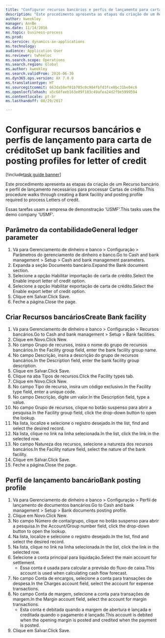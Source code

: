 ```yaml
--- 
title: "Configurar recursos bancários e perfis de lançamento para carta de crédito"
description: "Este procedimento apresenta as etapas da criação de um Recurso bancário e perfil de lançamento necessários para processar Cartas de crédito."
author: kweekley
manager: AnnBe
ms.date: 11/14/2016
ms.topic: business-process
ms.prod: 
ms.service: dynamics-ax-applications
ms.technology: 
audience: Application User
ms.reviewer: twheeloc
ms.search.scope: Operations
ms.search.region: Global
ms.author: kweekley
ms.search.validFrom: 2016-06-30
ms.dyn365.ops.version: AX 7.0.0
ms.translationtype: HT
ms.sourcegitcommit: 663da58ef01b705c0c984fbfd3fce8bc31be04c6
ms.openlocfilehash: a5c68feeb163e09f183c49afea24d2f9e5999594
ms.contentlocale: pt-br
ms.lasthandoff: 08/29/2017

---
```

# <a name="set-up-bank-facilities-and-posting-profiles-for-letter-of-credit"></a><span data-ttu-id="9a82e-103">Configurar recursos bancários e perfis de lançamento para carta de crédito</span><span class="sxs-lookup"><span data-stu-id="9a82e-103">Set up bank facilities and posting profiles for letter of credit</span></span>

[!include[task guide banner](../../includes/task-guide-banner.md)]

<span data-ttu-id="9a82e-104">Este procedimento apresenta as etapas da criação de um Recurso bancário e perfil de lançamento necessários para processar Cartas de crédito.</span><span class="sxs-lookup"><span data-stu-id="9a82e-104">This procedure walks through creating a Bank facility and posting profile required to process Letters of credit.</span></span> 

<span data-ttu-id="9a82e-105">Essas tarefas usam a empresa de demonstração 'USMF'.</span><span class="sxs-lookup"><span data-stu-id="9a82e-105">This tasks uses the demo company 'USMF'.</span></span>






## <a name="general-ledger-parameter"></a><span data-ttu-id="9a82e-106">Parâmetro da contabilidade</span><span class="sxs-lookup"><span data-stu-id="9a82e-106">General ledger parameter</span></span>
1. <span data-ttu-id="9a82e-107">Vá para Gerenciamento de dinheiro e banco > Configuração > Parâmetros do gerenciamento de dinheiro e banco.</span><span class="sxs-lookup"><span data-stu-id="9a82e-107">Go to Cash and bank management > Setup > Cash and bank management parameters.</span></span>
2. <span data-ttu-id="9a82e-108">Expanda a seção Documento bancário.</span><span class="sxs-lookup"><span data-stu-id="9a82e-108">Expand the Bank document section.</span></span>
3. <span data-ttu-id="9a82e-109">Selecione a opção Habilitar importação de carta de crédito.</span><span class="sxs-lookup"><span data-stu-id="9a82e-109">Select the Enable import letter of credit option.</span></span>
4. <span data-ttu-id="9a82e-110">Selecione a opção Habilitar exportação de carta de crédito.</span><span class="sxs-lookup"><span data-stu-id="9a82e-110">Select the Enable export letter of credit option.</span></span>
5. <span data-ttu-id="9a82e-111">Clique em Salvar.</span><span class="sxs-lookup"><span data-stu-id="9a82e-111">Click Save.</span></span>
6. <span data-ttu-id="9a82e-112">Feche a página.</span><span class="sxs-lookup"><span data-stu-id="9a82e-112">Close the page.</span></span>

## <a name="create-bank-facility"></a><span data-ttu-id="9a82e-113">Criar Recursos bancários</span><span class="sxs-lookup"><span data-stu-id="9a82e-113">Create Bank facility</span></span>
1. <span data-ttu-id="9a82e-114">Vá para Gerenciamento de dinheiro e banco > Configuração > Recursos bancários.</span><span class="sxs-lookup"><span data-stu-id="9a82e-114">Go to Cash and bank management > Setup > Bank facilities.</span></span>
2. <span data-ttu-id="9a82e-115">Clique em Novo.</span><span class="sxs-lookup"><span data-stu-id="9a82e-115">Click New.</span></span>
3. <span data-ttu-id="9a82e-116">No campo Grupo de recursos, insira o nome do grupo de recursos bancários.</span><span class="sxs-lookup"><span data-stu-id="9a82e-116">In the Facility group field, enter the bank facility group name.</span></span>
4. <span data-ttu-id="9a82e-117">No campo Descrição, insira a descrição do grupo de recursos bancários.</span><span class="sxs-lookup"><span data-stu-id="9a82e-117">In the Description field, enter the bank facility group description.</span></span>
5. <span data-ttu-id="9a82e-118">Clique em Salvar.</span><span class="sxs-lookup"><span data-stu-id="9a82e-118">Click Save.</span></span>
6. <span data-ttu-id="9a82e-119">Clique na aba Tipos de recursos.</span><span class="sxs-lookup"><span data-stu-id="9a82e-119">Click the Facility types tab.</span></span>
7. <span data-ttu-id="9a82e-120">Clique em Novo.</span><span class="sxs-lookup"><span data-stu-id="9a82e-120">Click New.</span></span>
8. <span data-ttu-id="9a82e-121">No campo Tipo de recurso, insira um código exclusivo.</span><span class="sxs-lookup"><span data-stu-id="9a82e-121">In the Facility type field, enter a unique code.</span></span>
9. <span data-ttu-id="9a82e-122">No campo Descrição, digite um valor.</span><span class="sxs-lookup"><span data-stu-id="9a82e-122">In the Description field, type a value.</span></span>
10. <span data-ttu-id="9a82e-123">No campo Grupo de recursos, clique no botão suspenso para abrir a pesquisa.</span><span class="sxs-lookup"><span data-stu-id="9a82e-123">In the Facility group field, click the drop-down button to open the lookup.</span></span>
11. <span data-ttu-id="9a82e-124">Na lista, localize e selecione o registro desejado.</span><span class="sxs-lookup"><span data-stu-id="9a82e-124">In the list, find and select the desired record.</span></span>
12. <span data-ttu-id="9a82e-125">Na lista, clique no link na linha selecionada.</span><span class="sxs-lookup"><span data-stu-id="9a82e-125">In the list, click the link in the selected row.</span></span>
13. <span data-ttu-id="9a82e-126">No campo Natureza dos recursos, selecione a natureza dos recursos bancários.</span><span class="sxs-lookup"><span data-stu-id="9a82e-126">In the Facility nature field, select the nature of the bank facility.</span></span>
14. <span data-ttu-id="9a82e-127">Clique em Salvar.</span><span class="sxs-lookup"><span data-stu-id="9a82e-127">Click Save.</span></span>
15. <span data-ttu-id="9a82e-128">Feche a página.</span><span class="sxs-lookup"><span data-stu-id="9a82e-128">Close the page.</span></span>

## <a name="bank-posting-profile"></a><span data-ttu-id="9a82e-129">Perfil de lançamento bancário</span><span class="sxs-lookup"><span data-stu-id="9a82e-129">Bank posting profile</span></span>
1. <span data-ttu-id="9a82e-130">Vá para Gerenciamento de dinheiro e banco > Configuração > Perfil de lançamento de documentos bancários.</span><span class="sxs-lookup"><span data-stu-id="9a82e-130">Go to Cash and bank management > Setup > Bank documents posting profile.</span></span>
2. <span data-ttu-id="9a82e-131">Clique em Novo.</span><span class="sxs-lookup"><span data-stu-id="9a82e-131">Click New.</span></span>
3. <span data-ttu-id="9a82e-132">No campo Número de conta/grupo, clique no botão suspenso para abrir a pesquisa.</span><span class="sxs-lookup"><span data-stu-id="9a82e-132">In the Account/Group number field, click the drop-down button to open the lookup.</span></span>
4. <span data-ttu-id="9a82e-133">Na lista, localize e selecione o registro desejado.</span><span class="sxs-lookup"><span data-stu-id="9a82e-133">In the list, find and select the desired record.</span></span>
5. <span data-ttu-id="9a82e-134">Na lista, clique no link na linha selecionada.</span><span class="sxs-lookup"><span data-stu-id="9a82e-134">In the list, click the link in the selected row.</span></span>
6. <span data-ttu-id="9a82e-135">Selecione a conta principal para liquidação.</span><span class="sxs-lookup"><span data-stu-id="9a82e-135">Select the main account for settlement.</span></span>
    * <span data-ttu-id="9a82e-136">Essa conta é usada para calcular a previsão do fluxo de caixa.</span><span class="sxs-lookup"><span data-stu-id="9a82e-136">This account is used when calculating cash flow forecast.</span></span>  
7. <span data-ttu-id="9a82e-137">No campo Conta de encargos, selecione a conta para transações de despesa.</span><span class="sxs-lookup"><span data-stu-id="9a82e-137">In the Charges account field, select the account for expense transactions.</span></span>
8. <span data-ttu-id="9a82e-138">No campo Conta de margem, selecione a conta para transações de margem.</span><span class="sxs-lookup"><span data-stu-id="9a82e-138">In the Margin account field, select the account for margin transactions.</span></span>
    * <span data-ttu-id="9a82e-139">Esta conta é debitada quando a margem de abertura é lançada e creditada quando o pagamento é lançado.</span><span class="sxs-lookup"><span data-stu-id="9a82e-139">This account is debited when the opening margin is posted and credited when the payment is posted.</span></span>  
9. <span data-ttu-id="9a82e-140">Clique em Salvar.</span><span class="sxs-lookup"><span data-stu-id="9a82e-140">Click Save.</span></span>


